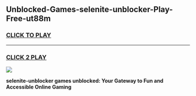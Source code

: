 
## Unblocked-Games-selenite-unblocker-Play-Free-ut88m
<h3>
<a href="https://premium76.site?title=selenite-unblocker&ref=23A">CLICK TO PLAY</a></h3>
<hr>

<h3>
<a href="https://premium76.site?title=selenite-unblocker&ref=23A">CLICK 2 PLAY</a>
  
</h3>

<a href="https://premium76.site?title=selenite-unblocker&ref=23A"><img src="https://clearcache.store/games.png"></a>


**selenite-unblocker games unblocked: Your Gateway to Fun and Accessible Online Gaming**

